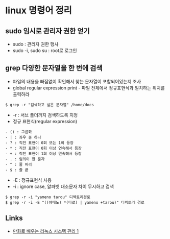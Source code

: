 # linux 명령어 정리

## sudo 임시로 관리자 권한 얻기
- sudo : 관리자 권한 행사
- sudo -i, sudo su : root로 로그인

## grep 다양한 문자열을 한 번에 검색
- 파일의 내용을 빠짐없이 확인해서 찾는 문자열이 포함되어있는지 조사
- global regular expression print - 파일 전체에서 정규표현식과 일치하는 위치를 출력하라
```
$ grep -r "검색하고 싶은 문자열" /home/docs
```
- -r : 서브 폴더까지 검색하도록 지정
- 정규 표현식(regular expression)
```
- () : 그룹화
- | : 좌우 중 하나
- ? : 직전 표현이 0회 또는 1회 등장
- * : 직전 표현이 0회 이상 연속해서 등장
- + : 직전 표현이 1회 이상 연속해서 등장
- . : 임의이 한 문자
- ^ : 줄 머리
- $ : 줄 끝
```
- -E : 정규표현식 사용
- -i : ignore case, 알파벳 대소문자 차이 무시하고 검색
```
$ grep -r -i "yameno tarou" 디렉토리경로
$ grep -r -i -E "((야메노) *(타로) | yameno +tarou)" 디렉토리 경로
```

##

## Links
- [만화로 배우는 리눅스 시스템 관리 1](http://book.naver.com/bookdb/book_detail.nhn?bid=10995037)
